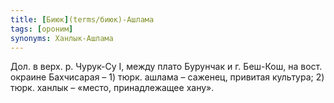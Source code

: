 ```yaml
---
title: [Биюк](terms/биюк)-Ашлама
tags: [ороним]
synonyms: Ханлык-Ашлама
---
```


Дол. в верх. р. Чурук-Су I, между плато Бурунчак и г. Беш-Кош, на вост. окраине
Бахчисарая – 1) тюрк. ашлама – саженец, привитая культура; 2) тюрк. ханлык –
«место, принадлежащее хану».
